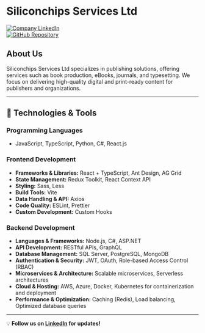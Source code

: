 # Siliconchips Services Ltd  

[![Company LinkedIn](https://img.shields.io/badge/LinkedIn-Siliconchips_Services_Ltd-blue?logo=linkedin)](https://www.linkedin.com/company/siliconchips-services-ltd)  
[![GitHub Repository](https://img.shields.io/badge/GitHub-Siliconchips_Services-black?logo=github)](https://github.com/siliconchips-services)  

## About Us  
Siliconchips Services Ltd specializes in publishing solutions, offering services such as book production, eBooks, journals, and typesetting. We focus on delivering high-quality digital and print-ready content for publishers and organizations.  

---

## 🚀 Technologies & Tools  

### **Programming Languages**  
- JavaScript, TypeScript, Python, C#, React.js  

### **Frontend Development**  
- **Frameworks & Libraries:** React + TypeScript, Ant Design, AG Grid  
- **State Management:** Redux Toolkit, React Context API  
- **Styling:** Sass, Less  
- **Build Tools:** Vite  
- **Data Handling & API:** Axios  
- **Code Quality:** ESLint, Prettier  
- **Custom Development:** Custom Hooks  

### **Backend Development**  
- **Languages & Frameworks:** Node.js, C#, ASP.NET  
- **API Development:** RESTful APIs, GraphQL  
- **Database Management:** SQL Server, PostgreSQL, MongoDB  
- **Authentication & Security:** JWT, OAuth, Role-based Access Control (RBAC)  
- **Microservices & Architecture:** Scalable microservices, Serverless architectures  
- **Cloud & Hosting:** AWS, Azure, Docker, Kubernetes for containerization and deployment  
- **Performance & Optimization:** Caching (Redis), Load balancing, Optimized database queries  

---

💡 **Follow us on [LinkedIn](https://www.linkedin.com/company/siliconchips-services-ltd) for updates!**  
